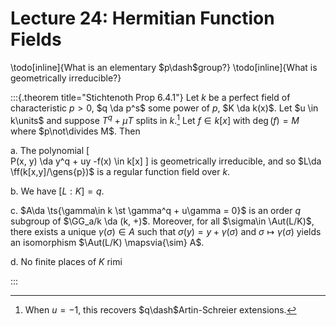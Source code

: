 # Lecture 24: Hermitian Function Fields

\todo[inline]{What is an elementary $p\dash$group?}
\todo[inline]{What is geometrically irreducible?}

:::{.theorem title="Stichtenoth Prop 6.4.1"}
Let $k$ be a perfect field of characteristic $p>0$, $q \da p^s$ some power of $p$, $K \da k(x)$.
Let $u \in k\units$ and suppose $T^q + \mu T$ splits in $k$.[^q_artin]
Let $f\in k[x]$ with $\deg(f) = M$ where $p\not\divides M$.
Then

a. The polynomial 
\[  
P(x, y) \da y^q + uy -f(x) \in k[x]
\]
is geometrically irreducible, and so $L\da \ff(k[x,y]/\gens{p})$ is a regular function field over $k$.

b. We have $[L: K] = q$.

c. $A\da \ts{\gamma\in k \st \gamma^q + u\gamma = 0}$ is an order $q$ subgroup of $\GG_a/k \da (k, +)$.
  Moreover, for all $\sigma\in \Aut(L/K)$, there exists a unique $\gamma(\sigma)\in A$ such that $\sigma(y) = y + \gamma(\sigma)$ and $\sigma \mapsto \gamma(\sigma)$ yields an isomorphism $\Aut(L/K) \mapsvia{\sim} A$.

d. No finite places of $K$ rimi

[^q_artin]: When $u=-1$, this recovers $q\dash$Artin-Schreier extensions.

:::


